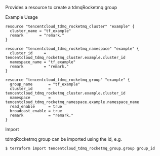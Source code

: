 Provides a resource to create a tdmqRocketmq group

Example Usage

```hcl
resource "tencentcloud_tdmq_rocketmq_cluster" "example" {
  cluster_name = "tf_example"
  remark       = "remark."
}

resource "tencentcloud_tdmq_rocketmq_namespace" "example" {
  cluster_id     = tencentcloud_tdmq_rocketmq_cluster.example.cluster_id
  namespace_name = "tf_example"
  remark         = "remark."
}

resource "tencentcloud_tdmq_rocketmq_group" "example" {
  group_name       = "tf_example"
  cluster_id       = tencentcloud_tdmq_rocketmq_cluster.example.cluster_id
  namespace        = tencentcloud_tdmq_rocketmq_namespace.example.namespace_name
  read_enable      = true
  broadcast_enable = true
  remark           = "remark."
}
```
Import

tdmqRocketmq group can be imported using the id, e.g.
```
$ terraform import tencentcloud_tdmq_rocketmq_group.group group_id
```